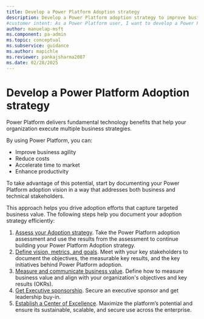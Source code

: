 ```yaml
---
title: Develop a Power Platform Adoption strategy
description: Develop a Power Platform adoption strategy to improve business agility, reduce costs, and enhance productivity. Start by documenting your vision and goals.
#customer intent: As a Power Platform user, I want to develop a Power Platform adoption strategy so that my organization can improve business agility, reduce costs, and enhance productivity.
author: manuelap-msft
ms.component: pa-admin
ms.topic: conceptual
ms.subservice: guidance
ms.author: mapichle
ms.reviewer: pankajsharma2087
ms.date: 02/28/2025
---
```


# Develop a Power Platform Adoption strategy

Power Platform delivers fundamental technology benefits that help your organization execute multiple business strategies. 

By using Power Platform, you can:

- Improve business agility
- Reduce costs
- Accelerate time to market
- Enhance productivity

To take advantage of this potential, start by documenting your Power Platform adoption vision in a way that addresses both business and technical stakeholders.

This approach helps you drive adoption efforts that capture targeted business value. The following steps help you document your adoption strategy efficiently:

1. [Assess your Adoption strategy](take-assessment.md). Take the Power Platform adoption assessment and use the results from the assessment to continue building your Power Platform Adoption strategy.
1. [Define vision, metrics, and goals](vision.md). Meet with your key stakeholders to document the objectives, the measurable key results, and the key initiatives behind Power Platform adoption.
1. [Measure and communicate business value](business-value.md). Define how to measure business value and align with your organization's objectives and key results (OKRs).
1. [Get Executive sponsorship](executive-sponsorship.md). Secure an executive sponsor and get leadership buy-in.
1. [Establish a Center of Excellence](coe.md). Maximize the platform’s potential and ensure its sustainable, scalable, and secure use across the enterprise.
